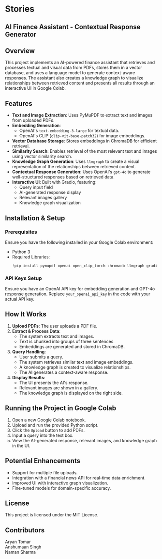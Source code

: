 # Stories
## AI Finance Assistant - Contextual Response Generator

## Overview
This project implements an AI-powered finance assistant that retrieves and processes textual and visual data from PDFs, stores them in a vector database, and uses a language model to generate context-aware responses. The assistant also creates a knowledge graph to visualize relationships between retrieved content and presents all results through an interactive UI in Google Colab.

## Features
- **Text and Image Extraction**: Uses PyMuPDF to extract text and images from uploaded PDFs.
- **Embedding Generation**:
  - OpenAI's `text-embedding-3-large` for textual data.
  - OpenAI's CLIP (`clip-vit-base-patch32`) for image embeddings.
- **Vector Database Storage**: Stores embeddings in ChromaDB for efficient retrieval.
- **Similarity Search**: Enables retrieval of the most relevant text and images using vector similarity search.
- **Knowledge Graph Generation**: Uses `llmgraph` to create a visual representation of the relationships between retrieved content.
- **Contextual Response Generation**: Uses OpenAI's `gpt-4o` to generate well-structured responses based on retrieved data.
- **Interactive UI**: Built with Gradio, featuring:
  - Query input field
  - AI-generated response display
  - Relevant images gallery
  - Knowledge graph visualization

## Installation & Setup
### Prerequisites
Ensure you have the following installed in your Google Colab environment:
- Python 3
- Required Libraries:
  ```python
  !pip install pymupdf openai open_clip_torch chromadb llmgraph gradio torch torchvision matplotlib networkx
  ```

### API Keys Setup
Ensure you have an OpenAI API key for embedding generation and GPT-4o response generation. Replace `your_openai_api_key` in the code with your actual API key.

## How It Works
1. **Upload PDFs**: The user uploads a PDF file.
2. **Extract & Process Data**:
   - The system extracts text and images.
   - Text is chunked into groups of three sentences.
   - Embeddings are generated and stored in ChromaDB.
3. **Query Handling**:
   - User submits a query.
   - The system retrieves similar text and image embeddings.
   - A knowledge graph is created to visualize relationships.
   - The AI generates a context-aware response.
4. **Display Results**:
   - The UI presents the AI's response.
   - Relevant images are shown in a gallery.
   - The knowledge graph is displayed on the right side.

## Running the Project in Google Colab
1. Open a new Google Colab notebook.
2. Upload and run the provided Python script.
3. Click the `Upload` button to add PDFs.
4. Input a query into the text box.
5. View the AI-generated response, relevant images, and knowledge graph in the UI.

## Potential Enhancements
- Support for multiple file uploads.
- Integration with a financial news API for real-time data enrichment.
- Improved UI with interactive graph visualization.
- Fine-tuned models for domain-specific accuracy.

## License
This project is licensed under the MIT License.

## Contributors
Aryan Tomar  
Anshumaan Singh  
Naman Sharma  


